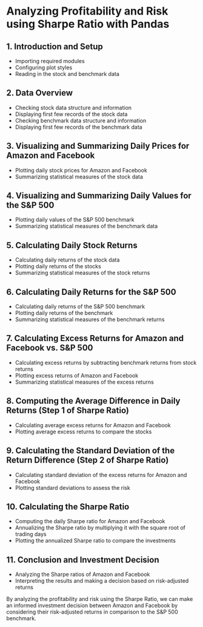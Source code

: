 
<body>
    <h1>Analyzing Profitability and Risk using Sharpe Ratio with Pandas</h1>
  <h2>1. Introduction and Setup</h2>
<ul>
    <li>Importing required modules</li>
    <li>Configuring plot styles</li>
    <li>Reading in the stock and benchmark data</li>
</ul>

<h2>2. Data Overview</h2>
<ul>
    <li>Checking stock data structure and information</li>
    <li>Displaying first few records of the stock data</li>
    <li>Checking benchmark data structure and information</li>
    <li>Displaying first few records of the benchmark data</li>
</ul>

<h2>3. Visualizing and Summarizing Daily Prices for Amazon and Facebook</h2>
<ul>
    <li>Plotting daily stock prices for Amazon and Facebook</li>
    <li>Summarizing statistical measures of the stock data</li>
</ul>

<h2>4. Visualizing and Summarizing Daily Values for the S&P 500</h2>
<ul>
    <li>Plotting daily values of the S&P 500 benchmark</li>
    <li>Summarizing statistical measures of the benchmark data</li>
</ul>

<h2>5. Calculating Daily Stock Returns</h2>
<ul>
    <li>Calculating daily returns of the stock data</li>
    <li>Plotting daily returns of the stocks</li>
    <li>Summarizing statistical measures of the stock returns</li>
</ul>

<h2>6. Calculating Daily Returns for the S&P 500</h2>
<ul>
    <li>Calculating daily returns of the S&P 500 benchmark</li>
    <li>Plotting daily returns of the benchmark</li>
    <li>Summarizing statistical measures of the benchmark returns</li>
</ul>

<h2>7. Calculating Excess Returns for Amazon and Facebook vs. S&P 500</h2>
<ul>
    <li>Calculating excess returns by subtracting benchmark returns from stock returns</li>
    <li>Plotting excess returns of Amazon and Facebook</li>
    <li>Summarizing statistical measures of the excess returns</li>
</ul>

<h2>8. Computing the Average Difference in Daily Returns (Step 1 of Sharpe Ratio)</h2>
<ul>
    <li>Calculating average excess returns for Amazon and Facebook</li>
    <li>Plotting average excess returns to compare the stocks</li>
</ul>

<h2>9. Calculating the Standard Deviation of the Return Difference (Step 2 of Sharpe Ratio)</h2>
<ul>
    <li>Calculating standard deviation of the excess returns for Amazon and Facebook</li>
    <li>Plotting standard deviations to assess the risk</li>
</ul>

<h2>10. Calculating the Sharpe Ratio</h2>
<ul>
    <li>Computing the daily Sharpe ratio for Amazon and Facebook</li>
    <li>Annualizing the Sharpe ratio by multiplying it with the square root of trading days</li>
    <li>Plotting the annualized Sharpe ratio to compare the investments</li>
</ul>

<h2>11. Conclusion and Investment Decision</h2>
<ul>
    <li>Analyzing the Sharpe ratios of Amazon and Facebook</li>
    <li>Interpreting the results and making a decision based on risk-adjusted returns</li>
</ul>

<p>By analyzing the profitability and risk using the Sharpe Ratio, we can make an informed investment decision
    between Amazon and Facebook by considering their risk-adjusted returns in comparison to the S&amp;P 500
    benchmark.</p>
